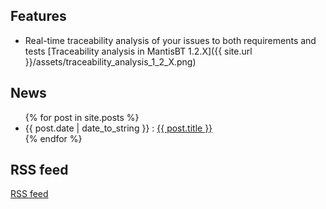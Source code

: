 ## Features
<ul>
	<li>
		<span>Real-time traceability analysis of your issues to both requirements and tests</span>
		[Traceability analysis in MantisBT 1.2.X]({{ site.url }}/assets/traceability_analysis_1_2_X.png)
	</li>
</ul>

## News
<div>
<ul class="posts">
	{% for post in site.posts %}
	<li>
		<span>{{ post.date | date_to_string }} : </span>
		<a href="https://mantisbt-plugins.github.io/traceability{{ post.url }}" title="{{ post.title }}">{{ post.title }}</a>
	</li>
	{% endfor %}
</ul>
</div>

## RSS feed
<div>
<a href="https://mantisbt-plugins.github.io/traceability/atom.xml">RSS feed</a>
</div>